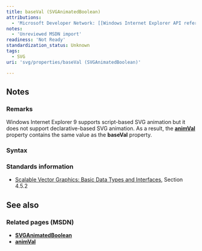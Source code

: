 ```yaml
---
title: baseVal (SVGAnimatedBoolean)
attributions:
  - 'Microsoft Developer Network: [[Windows Internet Explorer API reference](http://msdn.microsoft.com/en-us/library/ie/hh828809%28v=vs.85%29.aspx) Article]'
notes:
  - 'Unreviewed MSDN import'
readiness: 'Not Ready'
standardization_status: Unknown
tags:
  - SVG
uri: 'svg/properties/baseVal (SVGAnimatedBoolean)'

---
```

## <span>Notes</span>

### <span>Remarks</span>

Windows Internet Explorer 9 supports script-based SVG animation but it does not support declarative-based SVG animation. As a result, the [**animVal**](/svg/properties/animVal_(SVGAnimatedBoolean)) property contains the same value as the **baseVal** property.

### <span>Syntax</span>

### <span>Standards information</span>

-   [Scalable Vector Graphics: Basic Data Types and Interfaces](http://go.microsoft.com/fwlink/p/?linkid=204732), Section 4.5.2

## <span>See also</span>

### <span>Related pages (MSDN)</span>

-   [**SVGAnimatedBoolean**](/svg/objects/SVGAnimatedBoolean)
-   [**animVal**](/svg/properties/animVal_(SVGAnimatedBoolean))
